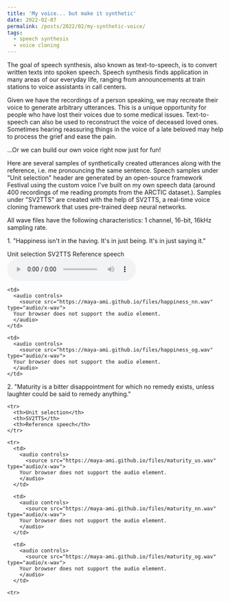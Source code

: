 ```yaml
---
title: 'My voice... but make it synthetic'
date: 2022-02-07
permalink: /posts/2022/02/my-synthetic-voice/
tags:
  - speech synthesis
  - voice cloning
---
```

The goal of speech synthesis, also known as text-to-speech, is to convert written texts into spoken speech. Speech synthesis finds application in many areas of our everyday life, ranging from announcements at train stations to voice assistants in call centers.

Given we have the recordings of a person speaking, we may recreate their voice to generate arbitrary utterances. This is a unique opportunity for people who have lost their voices due to some medical issues. Text-to-speech can also be used to reconstruct the voice of deceased loved ones. Sometimes hearing reassuring things in the voice of a late beloved may help to process the grief and ease the pain.

...Or we can build our own voice right now just for fun!

Here are several samples of synthetically created utterances along with the reference, i.e. me pronouncing the same sentence. Speech samples under "Unit selection" header are generated by an open-source framework Festival using the custom voice I've built on my own speech data (around 400 recordings of me reading prompts from the ARCTIC dataset.). Samples under "SV2TTS" are created with the help of SV2TTS, a real-time voice cloning framework that uses pre-trained deep neural networks.  

All wave files have the following characteristics: 1 channel, 16-bit, 16kHz sampling rate.


<p>
<p>
<p>1. "Happiness isn't in the having. It's in just being. It's in just saying it."</p>

  <tr>
    <th>Unit selection</th>
    <th>SV2TTS</th>
    <th>Reference speech</th>
  </tr>

  <tr>
    <td>
      <audio controls>
        <source src="https://maya-ami.github.io/files/happiness_us.wav" type="audio/x-wav">
      Your browser does not support the audio element.  
      </audio>
    </td>

    <td>
      <audio controls>
        <source src="https://maya-ami.github.io/files/happiness_nn.wav" type="audio/x-wav">
      Your browser does not support the audio element.  
      </audio>
    </td>

    <td>
      <audio controls>
        <source src="https://maya-ami.github.io/files/happiness_og.wav" type="audio/x-wav">
      Your browser does not support the audio element.  
      </audio>
    </td>

  <tr>


  <p>
  <p>
  <p>2. "Maturity is a bitter disappointment for which no remedy exists, unless laughter could be said to remedy anything."</p>

    <tr>
      <th>Unit selection</th>
      <th>SV2TTS</th>
      <th>Reference speech</th>
    </tr>

    <tr>
      <td>
        <audio controls>
          <source src="https://maya-ami.github.io/files/maturity_us.wav" type="audio/x-wav">
        Your browser does not support the audio element.  
        </audio>
      </td>

      <td>
        <audio controls>
          <source src="https://maya-ami.github.io/files/maturity_nn.wav" type="audio/x-wav">
        Your browser does not support the audio element.  
        </audio>
      </td>

      <td>
        <audio controls>
          <source src="https://maya-ami.github.io/files/maturity_og.wav" type="audio/x-wav">
        Your browser does not support the audio element.  
        </audio>
      </td>

    <tr>
